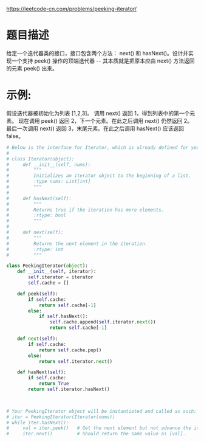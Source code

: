 https://leetcode-cn.com/problems/peeking-iterator/
# 题目描述
给定一个迭代器类的接口，接口包含两个方法： next() 和 hasNext()。设计并实现一个支持 peek() 操作的顶端迭代器 -- 其本质就是把原本应由 next() 方法返回的元素 peek() 出来。

# 示例:
假设迭代器被初始化为列表 [1,2,3]。
调用 next() 返回 1，得到列表中的第一个元素。
现在调用 peek() 返回 2，下一个元素。在此之后调用 next() 仍然返回 2。
最后一次调用 next() 返回 3，末尾元素。在此之后调用 hasNext() 应该返回 false。

```python
# Below is the interface for Iterator, which is already defined for you.
#
# class Iterator(object):
#     def __init__(self, nums):
#         """
#         Initializes an iterator object to the beginning of a list.
#         :type nums: List[int]
#         """
#
#     def hasNext(self):
#         """
#         Returns true if the iteration has more elements.
#         :rtype: bool
#         """
#
#     def next(self):
#         """
#         Returns the next element in the iteration.
#         :rtype: int
#         """

class PeekingIterator(object):
    def __init__(self, iterator):
        self.iterator = iterator
        self.cache = []

    def peek(self):
        if self.cache:
            return self.cache[-1]
        else:
            if self.hasNext():
                self.cache.append(self.iterator.next())
                return self.cache[-1]

    def next(self):
        if self.cache:
            return self.cache.pop()
        else:
            return self.iterator.next()

    def hasNext(self):
        if self.cache:
            return True
        return self.iterator.hasNext()

        

# Your PeekingIterator object will be instantiated and called as such:
# iter = PeekingIterator(Iterator(nums))
# while iter.hasNext():
#     val = iter.peek()   # Get the next element but not advance the iterator.
#     iter.next()         # Should return the same value as [val].
```